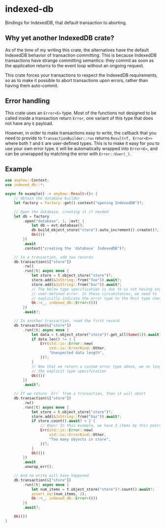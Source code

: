 # indexed-db

Bindings for IndexedDB, that default transaction to aborting.

## Why yet another IndexedDB crate?

As of the time of my writing this crate, the alternatives have the default IndexedDB behavior of transaction committing. This is because IndexedDB transactions have strange committing semantics: they commit as soon as the application returns to the event loop without an ongoing request.

This crate forces your transactions to respect the IndexedDB requirements, so as to make it possible to abort transactions upon errors, rather than having them auto-commit.

## Error handling

This crate uses an `Error<E>` type. Most of the functions not designed to be called inside a transaction return `Error`, one variant of this type that does not have any `E` payload.

However, in order to make transactions easy to write, the callback that you need to provide to `TransactionBuilder::run` returns `Result<T, Error<E>>` where both `T` and `E` are user-defined types. This is to make it easy for you to use your own error type. `E` will be automatically wrapped into `Error<E>`, and can be unwrapped by matching the error with `Error::User(_)`.

## Example

```rust
use anyhow::Context;
use indexed_db::*;

async fn example() -> anyhow::Result<()> {
    // Obtain the database builder
    let factory = Factory::get().context("opening IndexedDB")?;

    // Open the database, creating it if needed
    let db = factory
        .open("database", 1, |evt| {
            let db = evt.database();
            db.build_object_store("store").auto_increment().create()?;
            Ok(())
        })
        .await
        .context("creating the 'database' IndexedDB")?;

    // In a transaction, add two records
    db.transaction(&["store"])
        .rw()
        .run(|t| async move {
            let store = t.object_store("store")?;
            store.add(&JsString::from("foo")).await?;
            store.add(&JsString::from("bar")).await?;
            // The below type specification is due to us not having any
            // user-defined error. In these circumstances, we need to
            // explicitly indicate the error type to the Rust type checker.
            Ok::<_, indexed_db::Error>(())
        })
        .await?;

    // In another transaction, read the first record
    db.transaction(&["store"])
        .run(|t| async move {
            let data = t.object_store("store")?.get_all(Some(1)).await?;
            if data.len() != 1 {
                Err(std::io::Error::new(
                    std::io::ErrorKind::Other,
                    "Unexpected data length",
                ))?;
            }
            // Now that we return a custom error type above, we no longer need
            // the explicit type specification
            Ok(())
        })
        .await?;

    // If we return `Err` from a transaction, then it will abort
    db.transaction(&["store"])
        .rw()
        .run(|t| async move {
            let store = t.object_store("store")?;
            store.add(&JsString::from("baz")).await?;
            if store.count().await? > 2 {
                // Oops! In this example, we have 3 items by this point
                Err(std::io::Error::new(
                    std::io::ErrorKind::Other,
                    "Too many objects in store",
                ))?;
            }
            Ok(())
        })
        .await
        .unwrap_err();

    // And no write will have happened
    db.transaction(&["store"])
        .run(|t| async move {
            let num_items = t.object_store("store")?.count().await?;
            assert_eq!(num_items, 2);
            Ok::<_, indexed_db::Error>(())
        })
        .await?;

    Ok(())
}
```
